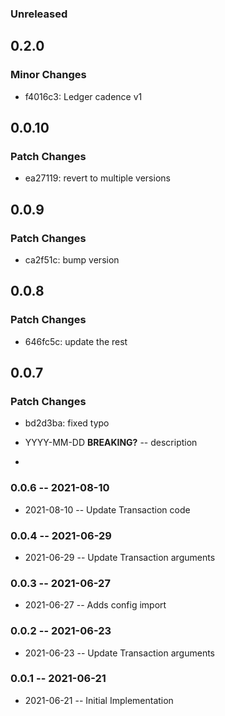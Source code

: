 ### Unreleased

## 0.2.0

### Minor Changes

- f4016c3: Ledger cadence v1

## 0.0.10

### Patch Changes

- ea27119: revert to multiple versions

## 0.0.9

### Patch Changes

- ca2f51c: bump version

## 0.0.8

### Patch Changes

- 646fc5c: update the rest

## 0.0.7

### Patch Changes

- bd2d3ba: fixed typo

- YYYY-MM-DD **BREAKING?** -- description
-

### 0.0.6 -- 2021-08-10

- 2021-08-10 -- Update Transaction code

### 0.0.4 -- 2021-06-29

- 2021-06-29 -- Update Transaction arguments

### 0.0.3 -- 2021-06-27

- 2021-06-27 -- Adds config import

### 0.0.2 -- 2021-06-23

- 2021-06-23 -- Update Transaction arguments

### 0.0.1 -- 2021-06-21

- 2021-06-21 -- Initial Implementation
